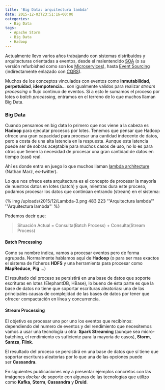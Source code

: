 ```yaml
---
title: 'Big Data: arquitectura lambda'
date: 2015-12-03T23:51:16+00:00
categories:
  - Big Data
tags:
  - Apache Storm
  - Big Data
  - Hadoop
---
```

Actualmente llevo varios años trabajando con sistemas distribuidos y arquitecturas orientadas a eventos, desde el malentendido <a href="http://www.serrate.es/tag/soa/" target="_blank">SOA</a> (o su versión refurbished como son los <a href="http://udidahan.com/2014/03/31/on-that-microservices-thing/" target="_blank">Microservices</a>), hasta <a href="http://www.serrate.es/2015/02/18/sesion-en-la-dotnetspain-conference/" target="_blank">Event Sourcing</a> (indirectamente enlazado con <a href="http://www.serrate.es/category/arquitectura/cqrs/" target="_blank">CQRS</a>).

Muchos de los conceptos vinculados con eventos como **inmutabilidad**, **perpetuidad**, **idempotencia**… son igualmente validos para realizar _stream processing_ o flujo continuo de eventos. Si a esto le sumamos el proceso por lotes o _batch processing_, entramos en el terreno de lo que muchos llaman Big Data.

### Big Data

Cuando pensamos en big data lo primero que nos viene a la cabeza es **Hadoop** para ejecutar procesos por lotes. Tenemos que pensar que Hadoop ofrece una gran capacidad para procesar una cantidad indecente de datos, pero a costa de una alta latencia en la respuesta. Aunque esta latencia puede ser de sobras aceptable para muchos casos de uso, no lo es para otros que tienen la necesidad de procesar una gran cantidad de datos en tiempo (casi) real.

Ahí es donde entra en juego lo que muchos llaman <a href="http://nathanmarz.com/blog/how-to-beat-the-cap-theorem.html" target="_blank">lambda architecture</a> (Nathan Marz, ex-twitter).

<!--more-->Lo que nos ofrece esta arquitectura es el concepto de procesar la mayoría de nuestros datos en lotes (batch) y que, mientras dura este proceso, podamos procesar los datos que continúan entrando (stream) en el sistema:

{% img /uploads/2015/12/Lambda-3.png 483 223 '"Arquitectura lambda"' '"Arquitectura lambda"' %}

Podemos decir que:

> Situación Actual = Consulta(Batch Process) + Consulta(Stream Process)

#### Batch Processing

Como su nombre indica, vamos a procesar eventos pero de forma agrupada. Normalmente hablamos aquí de **Hadoop** (o para ser mas exactos el sistema de ficheros **HDFS** y una herramienta para procesar como **MapReduce**, **Pig** …)

El resultado del proceso se persistirá en una base de datos que soporte escrituras en lotes (ElephantDB, HBase), lo bueno de ésta parte es que la base de datos no tiene que soportar escrituras aleatorias: una de las principales causas de complejidad de las bases de datos por tener que ofrecer compactación en línea y concurrencia.

#### Stream Processing

El objetivo es procesar uno por uno los eventos que recibimos: dependiendo del numero de eventos y del rendimiento que necesitemos vamos a usar una tecnología u otra: **Spark Streaming** (aunque sea micro-batching, el rendimiento es suficiente para la mayoría de casos), **Storm**, **Samza**, **Flink**.

El resultado del proceso se persistirá en una base de datos que sí tiene que soportar escrituras aleatorias por lo que una de las opciones puede ser **Cassandra**.

En siguientes publicaciones voy a presentar ejemplos concretos con las imágenes _docker_ de soporte con algunas de las tecnologías que utilizo como **Kafka**, **Storm**, **Cassandra** y **Druid**.